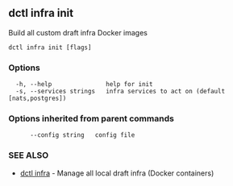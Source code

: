 ## dctl infra init

Build all custom draft infra Docker images

```
dctl infra init [flags]
```

### Options

```
  -h, --help               help for init
  -s, --services strings   infra services to act on (default [nats,postgres])
```

### Options inherited from parent commands

```
      --config string   config file
```

### SEE ALSO

* [dctl infra](dctl_infra.md)	 - Manage all local draft infra (Docker containers)

